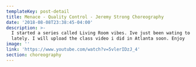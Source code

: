 ```yaml
---
templateKey: post-detail
title: Menace - Quality Control - Jeremy Strong Choreography
date: '2018-08-08T23:38:45-04:00'
description: >-
  I started a series called Living Room vibes. Ive just been wating to have fun
  lately. I will upload the class video i did in Atlanta soon. Enjoy
image: ''
link: 'https://www.youtube.com/watch?v=5vlerIDzJ_4'
section: choreography
---
```


